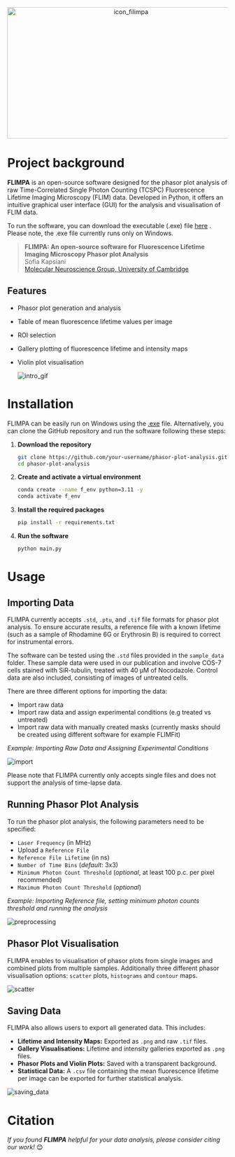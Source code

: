 <div align="center">
  <img src="https://github.com/user-attachments/assets/5ec8fe13-b097-4274-88fb-25c60c28637c" alt="icon_filimpa" width="550" height="300">
</div>

# Project background

**FLIMPA** is an open-source software designed for the phasor plot analysis of raw Time-Correlated Single Photon Counting (TCSPC) Fluorescence Lifetime Imaging Microscopy (FLIM) data.
Developed in Python, it offers an intuitive graphical user interface (GUI) for the analysis and visualisation of FLIM data.

To run the software, you can download the executable (.exe) file <a href="https://drive.google.com/file/d/1atLv3elqGi2KvFZyC2-utXOwVqM7nwBP/view" title="here" download>here</a>
. Please note, the .exe file currently runs only on Windows. 

> **FLIMPA: An open-source software for Fluorescence Lifetime Imaging Microscopy Phasor plot Analysis**          
> Sofia Kapsiani     
> <a href="https://www.ceb-mng.org/" target="_blank">Molecular Neuroscience Group, University of Cambridge</a>


##  Features

- Phasor plot generation and analysis
- Table of mean fluorescence lifetime values per image
- ROI selection 
- Gallery plotting of fluorescence lifetime and intensity maps
- Violin plot visualisation

  ![intro_gif](https://github.com/user-attachments/assets/29e7e1b6-820c-4dcf-a1ac-674f7d70acbf)


# Installation

FLIMPA can be easily run on Windows using the <a href="https://drive.google.com/file/d/1atLv3elqGi2KvFZyC2-utXOwVqM7nwBP/view" title=".exe" download>.exe</a> file. Alternatively, you can clone the GitHub repository and run the software following these steps:

1. **Download the repository**
    ```bash
    git clone https://github.com/your-username/phasor-plot-analysis.git
    cd phasor-plot-analysis
    ```

2. **Create and activate a virtual environment**
    ```bash
    conda create --name f_env python=3.11 -y
    conda activate f_env
    ```

3. **Install the required packages**
    ```bash
    pip install -r requirements.txt
    ```

4. **Run the software**
    ```bash
    python main.py
    ```

# Usage

## Importing Data

FLIMPA currently accepts  `.std`,  `.ptu`, and  `.tif` file formats for phasor plot analysis. To ensure accurate results, a reference file with a known lifetime (such as a sample of Rhodamine 6G or Erythrosin B) is required to correct for instrumental errors.

The software can be tested using the  `.std` files provided in the  `sample_data` folder. These sample data were used in our publication and involve COS-7 cells stained with SiR-tubulin, treated with 40 µM of Nocodazole. Control data are also included, consisting of images of untreated cells.

There are three different options for importing the data:

-	Import raw data
-	Import raw data and assign experimental conditions (e.g treated vs untreated)
-	Import raw data with manually created masks (currently masks should be created using different software for example FLIMFit)

*Example: Importing Raw Data and Assigning Experimental Conditions*

  ![import](https://github.com/user-attachments/assets/f7042764-3796-4ca1-ad2f-a277d272c078)


Please note that FLIMPA currently only accepts single files and does not support the analysis of time-lapse data.

## Running Phasor Plot Analysis

To run the phasor plot analysis, the following parameters need to be specified:

- `Laser Frequency` (in MHz)
- Upload a `Reference File`
- `Reference File Lifetime` (in ns)
- `Number of Time Bins` (*default*: 3x3)
- `Minimum Photon Count Threshold` (*optional*, at least 100 p.c. per pixel recommended)
- `Maximum Photon Count Threshold` (*optional*)

*Example: Importing Reference file, setting minimum photon counts threshold and running the analysis*

![preprocessing](https://github.com/user-attachments/assets/ecc6bef9-4ca7-4583-9229-657719737731)

## Phasor Plot Visualisation 
FLIMPA enables to visualisation of phasor plots from single images and combined plots from multiple samples.  Additionally three different phasor visualisation options: `scatter` plots, `histograms` and `contour` maps.


![scatter](https://github.com/user-attachments/assets/69353c4c-ee34-4924-9bc5-caa5a693a82d)


## Saving Data

FLIMPA also allows users to export all generated data. This includes:

- **Lifetime and Intensity Maps:** Exported as `.png` and raw `.tif` files.
- **Gallery Visualisations:** Lifetime and intensity galleries exported as `.png` files.
- **Phasor Plots and Violin Plots:** Saved with a transparent background.
- **Statistical Data:** A `.csv` file containing the mean fluorescence lifetime per image can be exported for further statistical analysis.


![saving_data](https://github.com/user-attachments/assets/cedc1c99-7b7a-497d-b937-6d9af97345ab)

# Citation

*If you found **FLIMPA** helpful for your data analysis, please consider citing our work!* 😊

